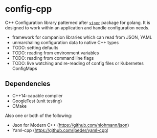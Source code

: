 # config-cpp

C++ Configuration library patterned after [`viper`](https://github.com/spf13/viper) package for golang.  It is designed to work within an application and handle configuration needs.

- framework for companion libraries which can read from JSON, YAML
- unmarshaling configuration data to native C++ types
- TODO: setting defaults
- TODO: reading from environment variables
- TODO: reading from command line flags
- TODO: live watching and re-reading of config files or Kubernetes ConfigMaps

## Dependencies
- C++14-capable compiler
- GoogleTest (unit testing)
- CMake

Also one or both of the following:
- Json for Modern C++ (https://github.com/nlohmann/json)
- Yaml-cpp (https://github.com/jbeder/yaml-cpp)



